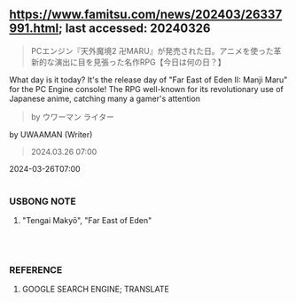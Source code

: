 ## https://www.famitsu.com/news/202403/26337991.html; last accessed: 20240326

> PCエンジン『天外魔境2 卍MARU』が発売された日。アニメを使った革新的な演出に目を見張った名作RPG【今日は何の日？】

What day is it today? It's the release day of "Far East of Eden II: Manji Maru" for the PC Engine console! The RPG well-known for its revolutionary use of Japanese anime, catching many a gamer's attention

> by ウワーマン ライター

by UWAAMAN (Writer)

> 2024.03.26 07:00

2024-03-26T07:00
<br/>
<br/>

### USBONG NOTE

1) "Tengai Makyō", "Far East of Eden"

<br/>
<br/>

### REFERENCE

1) GOOGLE SEARCH ENGINE; TRANSLATE